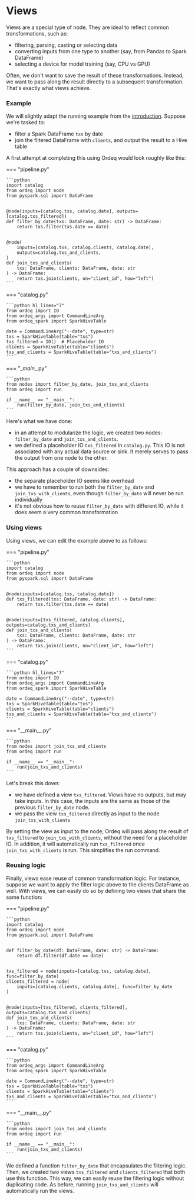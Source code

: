 # Views

Views are a special type of node.
They are ideal to reflect common transformations, such as:

- filtering, parsing, casting or selecting data
- converting inputs from one type to another (say, from Pandas to Spark DataFrame)
- selecting a device for model training (say, CPU vs GPU)

Often, we don't want to save the result of these transformations.
Instead, we want to pass along the result directly to a subsequent transformation.
That's exactly what views achieve.

### Example

We will slightly adapt the running example from the [introduction].
Suppose we're tasked to:

- filter a Spark DataFrame `txs` by date
- join the filtered DataFrame with `clients`, and output the result to a Hive table

A first attempt at completing this using Ordeq would look roughly like this:

=== "pipeline.py"

    ```python
    import catalog
    from ordeq import node
    from pyspark.sql import DataFrame


    @node(inputs=[catalog.txs, catalog.date], outputs=[catalog.txs_filtered])
    def filter_by_date(txs: DataFrame, date: str) -> DataFrame:
        return txs.filter(txs.date == date)


    @node(
        inputs=[catalog.txs, catalog.clients, catalog.date],
        outputs=catalog.txs_and_clients,
    )
    def join_txs_and_clients(
        txs: DataFrame, clients: DataFrame, date: str
    ) -> DataFrame:
        return txs.join(clients, on="client_id", how="left")
    ```

=== "catalog.py"

    ```python hl_lines="7"
    from ordeq import IO
    from ordeq_args import CommandLineArg
    from ordeq_spark import SparkHiveTable

    date = CommandLineArg("--date", type=str)
    txs = SparkHiveTable(table="txs")
    txs_filtered = IO()  # Placeholder IO
    clients = SparkHiveTable(table="clients")
    txs_and_clients = SparkHiveTable(table="txs_and_clients")
    ```

=== "\__main__.py"

    ```python
    from nodes import filter_by_date, join_txs_and_clients
    from ordeq import run

    if __name__ == "__main__":
        run(filter_by_date, join_txs_and_clients)
    ```

Here's what we have done:

- in an attempt to modularize the logic, we created two nodes: `filter_by_date` and `join_txs_and_clients`.
- we defined a placeholder IO `txs_filtered` in `catalog.py`.
    This IO is not associated with any actual data source or sink.
    It merely serves to pass the output from one node to the other.

This approach has a couple of downsides:

- the separate placeholder IO seems like overhead
- we have to remember to run both the `filter_by_date` and `join_txs_with_clients`, even though `filter_by_date` will never be run individually
- it's not obvious how to reuse `filter_by_date` with different IO, while it does seem a very common transformation

### Using views

Using views, we can edit the example above to as follows:

=== "pipeline.py"

    ```python
    import catalog
    from ordeq import node
    from pyspark.sql import DataFrame


    @node(inputs=[catalog.txs, catalog.date])
    def txs_filtered(txs: DataFrame, date: str) -> DataFrame:
        return txs.filter(txs.date == date)


    @node(inputs=[txs_filtered, catalog.clients], outputs=catalog.txs_and_clients)
    def join_txs_and_clients(
        txs: DataFrame, clients: DataFrame, date: str
    ) -> DataFrame:
        return txs.join(clients, on="client_id", how="left")
    ```

=== "catalog.py"

    ```python hl_lines="7"
    from ordeq import IO
    from ordeq_args import CommandLineArg
    from ordeq_spark import SparkHiveTable

    date = CommandLineArg("--date", type=str)
    txs = SparkHiveTable(table="txs")
    clients = SparkHiveTable(table="clients")
    txs_and_clients = SparkHiveTable(table="txs_and_clients")
    ```

=== "\_\_main\_\_.py"

    ```python
    from nodes import join_txs_and_clients
    from ordeq import run

    if __name__ == "__main__":
        run(join_txs_and_clients)
    ```

Let's break this down:

- we have defined a view `txs_filtered`. Views have no outputs, but may take inputs. In this case, the inputs are the same as those of the previous `filter_by_date` node.
- we pass the view `txs_filtered` directly as input to the node `join_txs_with_clients`

By setting the view as input to the node, Ordeq will pass along the result of `txs_filtered` to `join_txs_with_clients`, without the need for a placeholder IO.
In addition, it will automatically run `txs_filtered` once `join_txs_with_clients` is run.
This simplifies the run command.

### Reusing logic

Finally, views ease reuse of common transformation logic.
For instance, suppose we want to apply the filter logic above to the clients DataFrame as well.
With views, we can easily do so by defining two views that share the same function:

=== "pipeline.py"

    ```python
    import catalog
    from ordeq import node
    from pyspark.sql import DataFrame


    def filter_by_date(df: DataFrame, date: str) -> DataFrame:
        return df.filter(df.date == date)


    txs_filtered = node(inputs=[catalog.txs, catalog.date], func=filter_by_date)
    clients_filtered = node(
        inputs=[catalog.clients, catalog.date], func=filter_by_date
    )


    @node(inputs=[txs_filtered, clients_filtered], outputs=catalog.txs_and_clients)
    def join_txs_and_clients(
        txs: DataFrame, clients: DataFrame, date: str
    ) -> DataFrame:
        return txs.join(clients, on="client_id", how="left")
    ```

=== "catalog.py"

    ```python
    from ordeq_args import CommandLineArg
    from ordeq_spark import SparkHiveTable

    date = CommandLineArg("--date", type=str)
    txs = SparkHiveTable(table="txs")
    clients = SparkHiveTable(table="clients")
    txs_and_clients = SparkHiveTable(table="txs_and_clients")
    ```

=== "\_\_main\_\_.py"

    ```python
    from nodes import join_txs_and_clients
    from ordeq import run

    if __name__ == "__main__":
        run(join_txs_and_clients)
    ```

We defined a function `filter_by_date` that encapsulates the filtering logic.
Then, we created two views `txs_filtered` and `clients_filtered` that both use this function.
This way, we can easily reuse the filtering logic without duplicating code.
As before, running `join_txs_and_clients` will automatically run the views.

[introduction]: ../introduction.md
